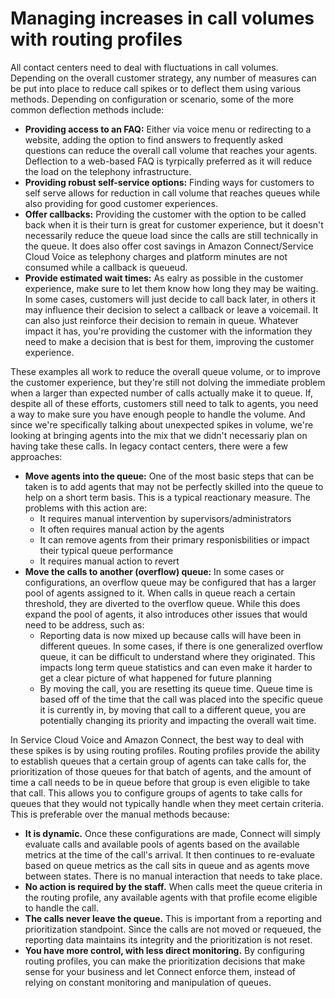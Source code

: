 # Managing increases in call volumes with routing profiles
All contact centers need to deal with fluctuations in call volumes. Depending on the overall customer strategy, any number of measures can be put into place to reduce call spikes or to deflect them using various methods. Depending on configuration or scenario, some of the more common deflection methods include:
* **Providing access to an FAQ:** Either via voice menu or redirecting to a website, adding the option to find answers to frequently asked questions can reduce the overall call volume that reaches your agents. Deflection to a web-based FAQ is tyrpically preferred as it will reduce the load on the telephony infrastructure. 
* **Providing robust self-service options:** Finding ways for customers to self serve allows for reduction in call volume that reaches queues while also providing for good customer experiences. 
* **Offer callbacks:** Providing the customer with the option to be called back when it is their turn is great for customer experience, but it doesn't necessarily reduce the queue load since the calls are still technically in the queue. It does also offer cost savings in Amazon Connect/Service Cloud Voice as telephony charges and platform minutes are not consumed while a callback is queueud.
* **Provide estimated wait times:** As ealry as possible in the customer experience, make sure to let them know how long they may be waiting. In some cases, customers will just decide to call back later, in others it may influence their decision to select a callback or leave a voicemail. It can also just reinforce their decision to remain in queue. Whatever impact it has, you're providing the customer with the information they need to make a decision that is best for them, improving the customer experience. 

These examples all work to reduce the overall queue volume, or to improve the customer experience, but they're still not dolving the immediate problem when a larger than expected number of calls actually make it to queue. If, despite all of these efforts, customers still need to talk to agents, you need a way to make sure you have enough people to handle the volume. And since we're specifically talking about unexpected spikes in volume, we're looking at bringing agents into the mix that we didn't necessariy plan on having take these calls. In legacy contact centers, there were a few approaches:
* **Move agents into the queue:** One of the most basic steps that can be taken is to add agents that may not be perfectly skilled into the queue to help on a short term basis. This is a typical reactionary measure. The problems with this action are:
  * It requires manual intervention by supervisors/administrators
  * It often requires manual action by the agents 
  * It can remove agents from their primary responisbilities or impact their typical queue performance
  * It requires manual action to revert
* **Move the calls to another (overflow) queue:** In some cases or configurations, an overflow queue may be configured that has a larger pool of agents assigned to it. When calls in queue reach a certain threshold, they are diverted to the overflow queue. While this does expand the pool of agents, it also introduces other issues that would need to be address, such as:
  * Reporting data is now mixed up because calls will have been in different queues. In some cases, if there is one generalized overflow queue, it can be difficult to understand where they originated. This impacts long term queue statistics and can even make it harder to get a clear picture of what happened for future planning
  * By moving the call, you are resetting its queue time.  Queue time is based off of the time that the call was placed into the specific queue it is currently in, by moving that call to a different queue, you are potentially changing its priority and impacting the overall wait time. 

In Service Cloud Voice and Amazon Connect, the best way to deal with these spikes is by using routing profiles. Routing profiles provide the ability to establish queues that a certain group of agents can take calls for, the prioritization of those queues for that batch of agents, and the amount of time a call needs to be in queue before that group is even eligible to take that call. This allows you to configure groups of agents to take calls for queues that they would not typically handle when they meet certain criteria. This is preferable over the manual methods because:
* **It is dynamic.** Once these configurations are made, Connect will simply evaluate calls and available pools of agents based on the available metrics at the time of the call's arrival. It then continues to re-evaluate based on queue metrics as the call sits in queue and as agents move between states. There is no manual interaction that needs to take place.
* **No action is required by the staff.** When calls meet the queue criteria in the routing profile, any available agents with that profile ecome eligible to handle the call. 
* **The calls never leave the queue.** This is important from a reporting and prioritization standpoint. Since the calls are not moved or requeued, the reporting data maintains its integrity and the prioritization is not reset.
* **You have more control, with less direct monitoring.** By configuring routing profiles, you can make the prioritization decisions that make sense for your business and let Connect enforce them, instead of relying on constant monitoring and manipulation of queues. 

